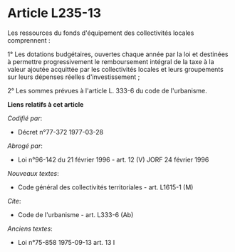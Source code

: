# Article L235-13

Les ressources du fonds d'équipement des collectivités locales comprennent :

1° Les dotations budgétaires, ouvertes chaque année par la loi et destinées à permettre progressivement le remboursement
intégral de la taxe à la valeur ajoutée acquittée par les collectivités locales et leurs groupements sur leurs dépenses
réelles d'investissement ;

2° Les sommes prévues à l'article L. 333-6 du code de l'urbanisme.

**Liens relatifs à cet article**

_Codifié par_:

  - Décret n°77-372 1977-03-28

_Abrogé par_:

  - Loi n°96-142 du 21 février 1996 - art. 12 (V) JORF 24 février 1996

_Nouveaux textes_:

  - Code général des collectivités territoriales - art. L1615-1 (M)

_Cite_:

  - Code de l'urbanisme - art. L333-6 (Ab)

_Anciens textes_:

  - Loi n°75-858 1975-09-13 art. 13 I
